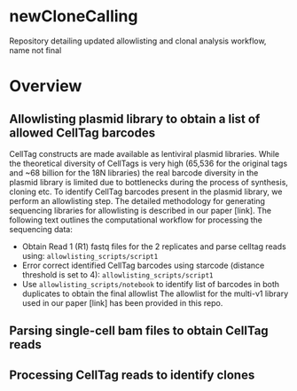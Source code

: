 # newCloneCalling
Repository detailing updated allowlisting and clonal analysis workflow, name not final


# Overview
## Allowlisting plasmid library to obtain a list of allowed CellTag barcodes
CellTag constructs are made available as lentiviral plasmid libraries. While the theoretical diversity of CellTags is very high (65,536 for the original tags and ~68 billion for the 18N libraries) the real barcode diversity in the plasmid library is limited due to bottlenecks during the process of synthesis, cloning etc. To identify CellTag barcodes present in the plasmid library, we perform an allowlisting step. The detailed methodology for generating sequencing libraries for allowlisting is described in our paper [link]. The following text outlines the computational workflow for processing the sequencing data:
- Obtain Read 1 (R1) fastq files for the 2 replicates and parse celltag reads using: `allowlisting_scripts/script1`
- Error correct identified CellTag barcodes using starcode (distance threshold is set to 4): `allowlisting_scripts/script1`
- Use `allowlisting_scripts/notebook` to identify list of barcodes in both duplicates to obtain the final allowlist
The allowlist for the multi-v1 library used in our paper [link] has been provided in this repo.

## Parsing single-cell bam files to obtain CellTag reads

## Processing CellTag reads to identify clones
